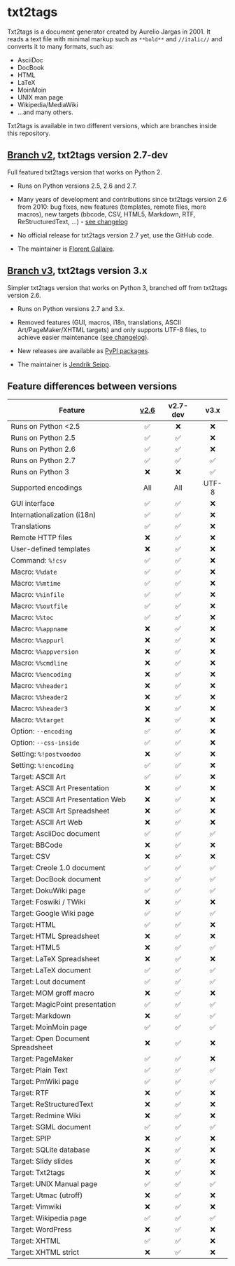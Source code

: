 # txt2tags

Txt2tags is a document generator created by Aurelio Jargas in 2001. It reads a text file with minimal markup such as `**bold**` and `//italic//` and converts it to many formats, such as:

 * AsciiDoc
 * DocBook
 * HTML
 * LaTeX
 * MoinMoin
 * UNIX man page
 * Wikipedia/MediaWiki
 * …and many others.

Txt2tags is available in two different versions, which are branches inside this repository.


## [Branch v2](https://github.com/txt2tags/txt2tags/tree/v2), txt2tags version 2.7-dev

Full featured txt2tags version that works on Python 2.

- Runs on Python versions 2.5, 2.6 and 2.7.

- Many years of development and contributions since txt2tags version 2.6 from 2010: bug fixes, new features (templates, remote files, more macros), new targets (bbcode, CSV, HTML5, Markdown, RTF, ReStructuredText, …) - [see changelog](https://github.com/txt2tags/txt2tags/blob/v2/ChangeLog.t2t)

- No official release for txt2tags version 2.7 yet, use the GitHub code.

- The maintainer is [Florent Gallaire](https://github.com/fgallaire).


## [Branch v3](https://github.com/txt2tags/txt2tags/tree/v3), txt2tags version 3.x

Simpler txt2tags version that works on Python 3, branched off from txt2tags version 2.6.

- Runs on Python versions 2.7 and 3.x.

- Removed features (GUI, macros, i18n, translations, ASCII Art/PageMaker/XHTML targets) and only supports UTF-8 files, to achieve easier maintenance ([see changelog](https://github.com/txt2tags/txt2tags/blob/v3/CHANGELOG.md)).

- New releases are available as [PyPI packages](https://pypi.org/project/txt2tags/).

- The maintainer is [Jendrik Seipp](https://github.com/jendrikseipp).


## Feature differences between versions

Feature                             | [v2.6][] | v2.7-dev | v3.x
----------------------------------- | :------: | :------: | :---:
Runs on Python <2.5                 | ✅ | ❌ | ❌
Runs on Python 2.5                  | ✅ | ✅ | ❌
Runs on Python 2.6                  | ✅ | ✅ | ❌
Runs on Python 2.7                  | ✅ | ✅ | ✅
Runs on Python 3                    | ❌ | ❌ | ✅
Supported encodings                 | All | All | UTF-8
GUI interface                       | ✅ | ✅ | ❌
Internationalization (i18n)         | ✅ | ✅ | ❌
Translations                        | ✅ | ✅ | ❌
Remote HTTP files                   | ❌ | ✅ | ❌
User-defined templates              | ❌ | ✅ | ❌
Command: `%!csv`                    | ✅ | ✅ | ❌
Macro: `%%date`                     | ✅ | ✅ | ❌
Macro: `%%mtime`                    | ✅ | ✅ | ❌
Macro: `%%infile`                   | ✅ | ✅ | ❌
Macro: `%%outfile`                  | ✅ | ✅ | ❌
Macro: `%%toc`                      | ✅ | ✅ | ❌
Macro: `%%appname`                  | ❌ | ✅ | ❌
Macro: `%%appurl`                   | ❌ | ✅ | ❌
Macro: `%%appversion`               | ❌ | ✅ | ❌
Macro: `%%cmdline`                  | ❌ | ✅ | ❌
Macro: `%%encoding`                 | ❌ | ✅ | ❌
Macro: `%%header1`                  | ❌ | ✅ | ❌
Macro: `%%header2`                  | ❌ | ✅ | ❌
Macro: `%%header3`                  | ❌ | ✅ | ❌
Macro: `%%target`                   | ❌ | ✅ | ❌
Option: `--encoding`                | ✅ | ✅ | ❌
Option: `--css-inside`              | ✅ | ✅ | ❌
Setting: `%!postvoodoo`             | ❌ | ✅ | ❌
Setting: `%!encoding`               | ✅ | ✅ | ❌
Target: ASCII Art                   | ✅ | ✅ | ❌
Target: ASCII Art Presentation      | ❌ | ✅ | ❌
Target: ASCII Art Presentation Web  | ❌ | ✅ | ❌
Target: ASCII Art Spreadsheet       | ❌ | ✅ | ❌
Target: ASCII Art Web               | ❌ | ✅ | ❌
Target: AsciiDoc document           | ✅ | ✅ | ✅
Target: BBCode                      | ❌ | ✅ | ❌
Target: CSV                         | ❌ | ✅ | ❌
Target: Creole 1.0 document         | ✅ | ✅ | ✅
Target: DocBook document            | ✅ | ✅ | ✅
Target: DokuWiki page               | ✅ | ✅ | ✅
Target: Foswiki / TWiki             | ❌ | ✅ | ❌
Target: Google Wiki page            | ✅ | ✅ | ✅
Target: HTML                        | ✅ | ✅ | ❌
Target: HTML Spreadsheet            | ❌ | ✅ | ❌
Target: HTML5                       | ❌ | ✅ | ✅
Target: LaTeX Spreadsheet           | ❌ | ✅ | ❌
Target: LaTeX document              | ✅ | ✅ | ✅
Target: Lout document               | ✅ | ✅ | ✅
Target: MOM groff macro             | ❌ | ✅ | ❌
Target: MagicPoint presentation     | ✅ | ✅ | ✅
Target: Markdown                    | ❌ | ✅ | ✅
Target: MoinMoin page               | ✅ | ✅ | ✅
Target: Open Document Spreadsheet   | ❌ | ✅ | ❌
Target: PageMaker                   | ✅ | ✅ | ❌
Target: Plain Text                  | ✅ | ✅ | ✅
Target: PmWiki page                 | ✅ | ✅ | ✅
Target: RTF                         | ❌ | ✅ | ❌
Target: ReStructuredText            | ❌ | ✅ | ❌
Target: Redmine Wiki                | ❌ | ✅ | ❌
Target: SGML document               | ✅ | ✅ | ✅
Target: SPIP                        | ❌ | ✅ | ❌
Target: SQLite database             | ❌ | ✅ | ❌
Target: Slidy slides                | ❌ | ✅ | ❌
Target: Txt2tags                    | ❌ | ✅ | ❌
Target: UNIX Manual page            | ✅ | ✅ | ✅
Target: Utmac (utroff)              | ❌ | ✅ | ❌
Target: Vimwiki                     | ❌ | ✅ | ❌
Target: Wikipedia page              | ✅ | ✅ | ✅
Target: WordPress                   | ❌ | ✅ | ❌
Target: XHTML                       | ✅ | ✅ | ❌
Target: XHTML strict                | ❌ | ✅ | ❌

[v2.6]: https://txt2tags.org/download.html
